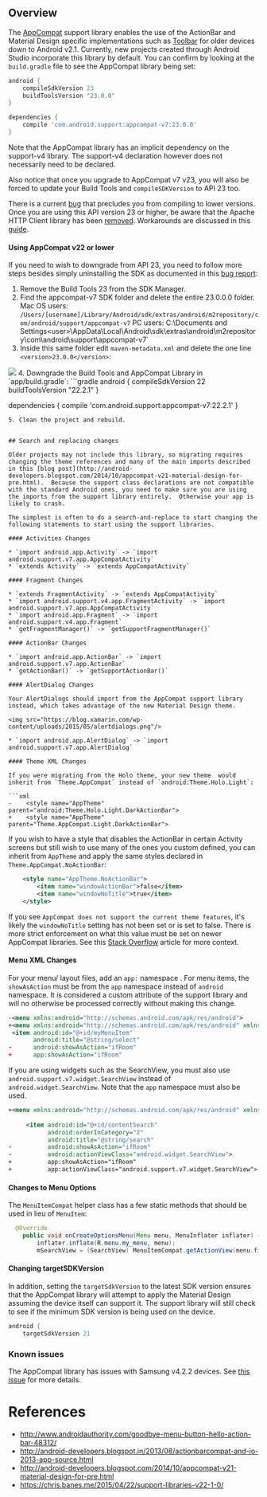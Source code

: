 ## Overview

The [AppCompat](https://developer.android.com/tools/support-library/features.html#v7) support library enables the use of the ActionBar and Material Design specific implementations such as [Toolbar](https://developer.android.com/reference/android/support/v7/widget/Toolbar.html) for older devices down to Android v2.1.   Currently, new projects created through Android Studio incorporate this library by default.  You can confirm by looking at the `build.gradle` file to see the AppCompat library being set:

```gradle
android {
    compileSdkVersion 23
    buildToolsVersion "23.0.0"
}

dependencies {
    compile 'com.android.support:appcompat-v7:23.0.0'
}
```

Note that the AppCompat library has an implicit dependency on the support-v4 library.  The support-v4 declaration however does not necessarily need to be declared.

Also notice that once you upgrade to AppCompat v7 v23, you will also be forced to update your Build Tools and `compileSDKVersion` to API 23 too.

There is a current [bug](https://code.google.com/p/android/issues/detail?id=183149) that precludes you from compiling to lower versions.   Once you are using this API version 23 or higher, be aware that the Apache HTTP Client library has been [removed](https://developer.android.com/preview/behavior-changes.html#behavior-apache-http-client). Workarounds are discussed in this [guide](http://guides.codepath.com/android/Using-Android-Async-Http-Client#resolving-android-marshmallow-compatibility-issues).

#### Using AppCompat v22 or lower
 
If you need to wish to downgrade from API 23, you need to follow more steps besides simply uninstalling the SDK as documented in this [bug report](https://code.google.com/p/android/issues/detail?id=183149#c7):

1. Remove the Build Tools 23 from the SDK Manager.
2. Find the appcompat-v7 SDK folder and delete the entire 23.0.0.0 folder.
Mac OS users: `/Users/[username]/Library/Android/sdk/extras/android/m2repository/com/android/support/appcompat-v7`
PC users: C:\Documents and Settings\<user>\AppData\Local\Android\sdk\extras\android\m2repository\com\android\support\appcompat-v7`
3. Inside this same folder edit `maven-metadata.xml` and delete the one line `<version>23.0.0</version>`:
<img src="https://imgur.com/JoXN8nH.png">
4. Downgrade the Build Tools and AppCompat Library in `app/build.gradle`:
  ```gradle
  android {
      compileSdkVersion 22
      buildToolsVersion "22.2.1"
  }

  dependencies {
      compile 'com.android.support:appcompat-v7:22.2.1'
  }
  ```
5. Clean the project and rebuild.


## Search and replacing changes

Older projects may not include this library, so migrating requires changing the theme references and many of the main imports described in this [blog post](http://android-developers.blogspot.com/2014/10/appcompat-v21-material-design-for-pre.html).  Because the support class declarations are not compatible with the standard Android ones, you need to make sure you are using the imports from the support library entirely.  Otherwise your app is likely to crash.

The simplest is often to do a search-and-replace to start changing the following statements to start using the support libraries.

#### Activities Changes

 * `import android.app.Activity` -> `import android.support.v7.app.AppCompatActivity`
 * `extends Activity` -> `extends AppCompatActivity`

#### Fragment Changes

 * `extends FragmentActivity` -> `extends AppCompatActivity`
 * `import android.support.v4.app.FragmentActivity` -> `import android.support.v7.app.AppCompatActivity` 
 * `import android.app.Fragment` -> `import android.support.v4.app.Fragment`
 * `getFragmentManager()` -> `getSupportFragmentManager()`

#### ActionBar Changes

 * `import android.app.ActionBar` -> `import android.support.v7.app.ActionBar`
 * `getActionBar()` -> `getSupportActionBar()`

#### AlertDialog Changes

Your AlertDialogs should import from the AppCompat support library instead, which takes advantage of the new Material Design theme.

<img src="https://blog.xamarin.com/wp-content/uploads/2015/05/alertdialogs.png"/>

 * `import android.app.AlertDialog` -> `import android.support.v7.app.AlertDialog`

#### Theme XML Changes

If you were migrating from the Holo theme, your new theme  would inherit from `Theme.AppCompat` instead of `android:Theme.Holo.Light`:

```xml
-    <style name="AppTheme" parent="android:Theme.Holo.Light.DarkActionBar">
+    <style name="AppTheme" parent="Theme.AppCompat.Light.DarkActionBar">
```

If you wish to have a style that disables the ActionBar in certain Activity screens but still wish to use many of the ones you custom defined, you can inherit from `AppTheme` and apply the same styles declared in `Theme.AppCompat.NoActionBar`:

```xml
    <style name="AppTheme.NoActionBar">
        <item name="windowActionBar">false</item>
        <item name="windowNoTitle">true</item>
    </style>
```
If you see `AppCompat does not support the current theme features`, it's likely the `windowNoTitle` setting has not been set or is set to false.  There is more strict enforcement on what this value must be set on newer AppCompat libraries.  See this [Stack Overflow](http://stackoverflow.com/questions/29790070/upgraded-to-appcompat-v22-1-0-and-now-getting-illegalargumentexception-appcompa) article for more context.

#### Menu XML Changes

For your menu/ layout files, add an `app:` namespace .  For menu items, the `showAsAction` must be from the `app` namespace instead of `android` namespace.  It is considered a custom attribute of the support library and will no otherwise be processed correctly without making this change.

```xml
-<menu xmlns:android="http://schemas.android.com/apk/res/android">
+<menu xmlns:android="http://schemas.android.com/apk/res/android" xmlns:app="http://schemas.android.com/apk/res-auto">
 <item android:id="@+id/myMenuItem"
       android:title="@string/select"
-      android:showAsAction="ifRoom"
+      app:showAsAction="ifRoom"
```

If you are using widgets such as the SearchView, you must also use `android.support.v7.widget.SearchView` instead of `android.widget.SearchView`.  Note that the `app` namespace must also be used.

```xml
+<menu xmlns:android="http://schemas.android.com/apk/res/android" xmlns:app="http://schemas.android.com/apk/res-auto">
 
     <item android:id="@+id/contentSearch"
           android:orderInCategory="2"
           android:title="@string/search"
-          android:showAsAction="ifRoom"
-          android:actionViewClass="android.widget.SearchView">
+          app:showAsAction="ifRoom"
+          app:actionViewClass="android.support.v7.widget.SearchView">
```

#### Changes to Menu Options

The `MenuItemCompat` helper class has a few static methods that should be used in lieu of `MenuItem`:

```java
  @Override
    public void onCreateOptionsMenu(Menu menu, MenuInflater inflater) {
        inflater.inflate(R.menu.my_menu, menu);
        mSearchView = (SearchView) MenuItemCompat.getActionView(menu.findItem(R.id.contentSearch));
```

#### Changing targetSDKVersion

In addition, setting the `targetSdkVersion` to the latest SDK version ensures that the  AppCompat library will attempt to apply the Material Design assuming the device itself can support it. The support library will still check to see if the minimum SDK version is being used on the device.

```gradle
android {
    targetSdkVersion 21
```

### Known issues

The AppCompat library has issues with Samsung v4.2.2 devices.  See [this issue](https://code.google.com/p/android/issues/detail?id=78377) for more details.

# References

* <http://www.androidauthority.com/goodbye-menu-button-hello-action-bar-48312/>
* <http://android-developers.blogspot.in/2013/08/actionbarcompat-and-io-2013-app-source.html>
* <http://android-developers.blogspot.com/2014/10/appcompat-v21-material-design-for-pre.html>
* <https://chris.banes.me/2015/04/22/support-libraries-v22-1-0/>